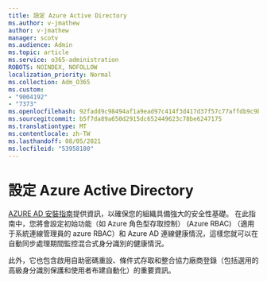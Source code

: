 ```yaml
---
title: 設定 Azure Active Directory
ms.author: v-jmathew
author: v-jmathew
manager: scotv
ms.audience: Admin
ms.topic: article
ms.service: o365-administration
ROBOTS: NOINDEX, NOFOLLOW
localization_priority: Normal
ms.collection: Adm_O365
ms.custom:
- "9004192"
- "7373"
ms.openlocfilehash: 92fadd9c98494af1a9ead97c414f3d417d37f57c77affdb9c9b3568dff4b889d
ms.sourcegitcommit: b5f7da89a650d2915dc652449623c78be6247175
ms.translationtype: MT
ms.contentlocale: zh-TW
ms.lasthandoff: 08/05/2021
ms.locfileid: "53958180"
---
```

# <a name="set-up-azure-active-directory"></a>設定 Azure Active Directory

[AZURE AD 安裝指南](https://go.microsoft.com/fwlink/?linkid=2134390)提供資訊，以確保您的組織具備強大的安全性基礎。 在此指南中，您將會設定初始功能（如 Azure 角色型存取控制） (Azure RBAC) （適用于系統連線管理員的 azure RBAC）和 Azure AD 連線健康情況，這樣您就可以在自動同步處理期間監控混合式身分識別的健康情況。

此外，它也包含啟用自助密碼重設、條件式存取和整合協力廠商登錄（包括選用的高級身分識別保護和使用者布建自動化）的重要資訊。
